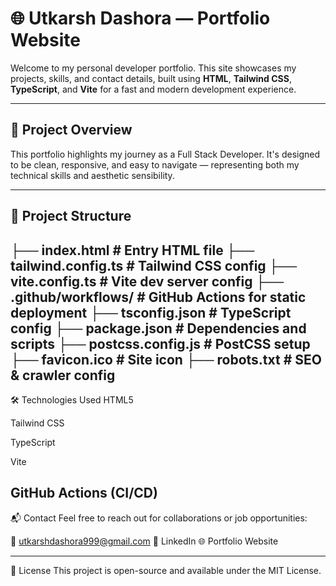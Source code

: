 # 🌐 Utkarsh Dashora — Portfolio Website

Welcome to my personal developer portfolio. This site showcases my projects, skills, and contact details, built using **HTML**, **Tailwind CSS**, **TypeScript**, and **Vite** for a fast and modern development experience.

---

## 🚀 Project Overview

This portfolio highlights my journey as a Full Stack Developer. It's designed to be clean, responsive, and easy to navigate — representing both my technical skills and aesthetic sensibility.

---

## 📁 Project Structure

├── index.html # Entry HTML file
├── tailwind.config.ts # Tailwind CSS config
├── vite.config.ts # Vite dev server config
├── .github/workflows/ # GitHub Actions for static deployment
├── tsconfig.json # TypeScript config
├── package.json # Dependencies and scripts
├── postcss.config.js # PostCSS setup
├── favicon.ico # Site icon
├── robots.txt # SEO & crawler config
---- 
🛠️ Technologies Used
HTML5

Tailwind CSS

TypeScript

Vite

GitHub Actions (CI/CD)
----
📬 Contact
Feel free to reach out for collaborations or job opportunities:

📧 utkarshdashora999@gmail.com
🔗 LinkedIn
🌐 Portfolio Website


-----
📄 License
This project is open-source and available under the MIT License.

